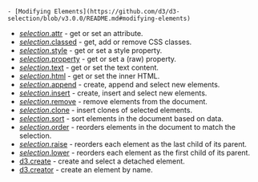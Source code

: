     - [Modifying Elements](https://github.com/d3/d3-selection/blob/v3.0.0/README.md#modifying-elements)

- [_selection_.attr](https://github.com/d3/d3-selection/blob/v3.0.0/README.md#selection_attr) - get or set an attribute.
- [_selection_.classed](https://github.com/d3/d3-selection/blob/v3.0.0/README.md#selection_classed) - get, add or remove CSS classes.
- [_selection_.style](https://github.com/d3/d3-selection/blob/v3.0.0/README.md#selection_style) - get or set a style property.
- [_selection_.property](https://github.com/d3/d3-selection/blob/v3.0.0/README.md#selection_property) - get or set a (raw) property.
- [_selection_.text](https://github.com/d3/d3-selection/blob/v3.0.0/README.md#selection_text) - get or set the text content.
- [_selection_.html](https://github.com/d3/d3-selection/blob/v3.0.0/README.md#selection_html) - get or set the inner HTML.
- [_selection_.append](https://github.com/d3/d3-selection/blob/v3.0.0/README.md#selection_append) - create, append and select new elements.
- [_selection_.insert](https://github.com/d3/d3-selection/blob/v3.0.0/README.md#selection_insert) - create, insert and select new elements.
- [_selection_.remove](https://github.com/d3/d3-selection/blob/v3.0.0/README.md#selection_remove) - remove elements from the document.
- [_selection_.clone](https://github.com/d3/d3-selection/blob/v3.0.0/README.md#selection_clone) - insert clones of selected elements.
- [_selection_.sort](https://github.com/d3/d3-selection/blob/v3.0.0/README.md#selection_sort) - sort elements in the document based on data.
- [_selection_.order](https://github.com/d3/d3-selection/blob/v3.0.0/README.md#selection_order) - reorders elements in the document to match the selection.
- [_selection_.raise](https://github.com/d3/d3-selection/blob/v3.0.0/README.md#selection_raise) - reorders each element as the last child of its parent.
- [_selection_.lower](https://github.com/d3/d3-selection/blob/v3.0.0/README.md#selection_lower) - reorders each element as the first child of its parent.
- [d3.create](https://github.com/d3/d3-selection/blob/v3.0.0/README.md#create) - create and select a detached element.
- [d3.creator](https://github.com/d3/d3-selection/blob/v3.0.0/README.md#creator) - create an element by name.
